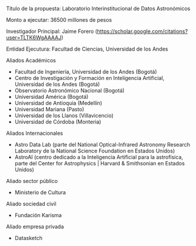 Título de la propuesta: Laboratorio Interinstitucional de Datos Astronómicos

Monto a ejecutar: 36500 millones de pesos

Investigador Principal: Jaime Forero (https://scholar.google.com/citations?user=TLTK6WgAAAAJ)

Entidad Ejecutura: Facultad de Ciencias, Universidad de los Andes

Aliados Académicos

* Facultad de Ingeniería, Universidad de los Andes (Bogotá)
* Centro de Investigación y Formación en Inteligencia Artificial, Universidad de los Andes (Bogotá)
* Observatorio Astronómico Nacional (Bogotá)
* Universidad América (Bogotá)
* Universidad de Antioquia (Medellín)
* Universidad Mariana (Pasto)
* Universidad de los Llanos (Villavicencio)
* Universidad de Córdoba (Monteria)

Aliados Internacionales

* Astro Data Lab (parte del National Optical-Infrared Astronomy Research Laboratory de la National Science Foundation en Estados Unidos)
* AstroAI (centro dedicado a la Inteligencia Artificial para la astrofísica, parte del Center for Astrophysics | Harvard & Smithsonian en Estados Unidos)

Aliado sector público
* Ministerio de Cultura

Aliado sociedad civil
* Fundación Karisma

Aliado empresa privada
* Datasketch



